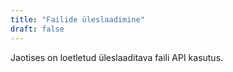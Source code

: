 ```yaml
---
title: "Failide üleslaadimine"
draft: false
---
```


Jaotises on loetletud üleslaaditava faili API kasutus.
